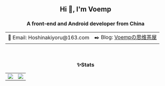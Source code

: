 <h2 align="center">Hi 👋, I'm Voemp</h2>
<h3 align="center">A front-end and Android developer from China</h3>

<table width="100%" align="center">
  <tr>
    <td>
      📧 Email: Hoshinakiyoru@163.com
    </td>
    <td>
      ✒️ Blog: <a href="https://blog.voemp.top">Voempの思维茶屋</a>
    </td>
  </tr>
</table>
<br/>
<h3 align="center">✨Stats</h3>
<table width="100%" align="center">
  <tr>
    <td>
      <picture>
        <source
          srcset="https://github-readme-stats-voemp.vercel.app/api?username=Voemp&show_icons=true&hide_border=true&include_all_commits=true&count_private=true&bg_color=00000000&theme=dark"
          media="(prefers-color-scheme: dark)"
        />
        <img src="https://github-readme-stats-voemp.vercel.app/api?username=Voemp&show_icons=true&hide_border=true&include_all_commits=true&count_private=true&bg_color=00000000&theme=graywhite" />
      </picture>
    </td>
    <td>
      <picture>
        <source
          srcset="https://github-readme-stats-voemp.vercel.app/api/top-langs/?username=Voemp&hide_border=true&layout=compact&bg_color=00000000&theme=dark"
          media="(prefers-color-scheme: dark)"
        />
        <img src="https://github-readme-stats-voemp.vercel.app/api/top-langs/?username=Voemp&hide_border=true&layout=compact&bg_color=00000000&theme=graywhite" />
      </picture>
    </td>
  </tr>
</table>
